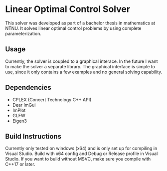 # Linear Optimal Control Solver
This solver was developed as part of a bachelor thesis in mathematics at NTNU. 
It solves linear optimal control problems by using complete parameterization.


## Usage
Currently, the solver is coupled to a graphical interace. In the future I want to make the solver a separate library. 
The graphical interface is simple to use, since it only contains a few examples and no general solving capability.

## Dependencies
- CPLEX (Concert Technology C++ API)
- Dear ImGui
- ImPlot
- GLFW
- Eigen3


## Build Instructions
Currently only tested on windows (x64) and is only set up for compiling in Visual Studio.
Build with x64 config and Debug or Release profile in Visual Studio.
If you want to build without MSVC, make sure you compile with C++17 or later.
